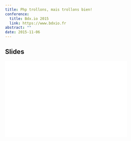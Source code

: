```yaml
---
title: Php trollons, mais trollons bien!
conference: 
  title: Bdx.io 2015
  link: https://www.bdxio.fr
abstract: ""
date: 2015-11-06
---
```


## Slides

<iframe src="//www.slideshare.net/slideshow/embed_code/key/T47ywQ5x10qhC" width="400" height="250" frameborder="0" marginwidth="0" marginheight="0" scrolling="no" allowfullscreen> </iframe>

